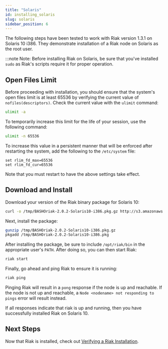 ```yaml
---
title: "Solaris"
id: installing_solaris
slug: solaris
sidebar_position: 6
---
```


[install verify]: ../../setup/installing/verify.md

The following steps have been tested to work with Riak version 1.3.1 on Solaris 10 i386. They demonstrate installation of a Riak node on Solaris as the root user.

:::note Note: Before installing Riak on Solaris, be sure that you've installed `sudo` as Riak's scripts require it for proper operation.

## Open Files Limit

Before proceeding with installation, you should ensure that the system's open files limit is at least 65536 by verifying the current value of `nofiles(descriptors)`. Check the current value with the `ulimit` command:

```bash
ulimit -a
```

To temporarily increase this limit for the life of your session, use the following command:

```bash
ulimit -n 65536
```

To increase this value in a persistent manner that will be enforced after restarting the system, add the following to the `/etc/system` file:

    set rlim_fd_max=65536
    set rlim_fd_cur=65536

Note that you must restart to have the above settings take effect.

## Download and Install

Download your version of the Riak binary package for Solaris 10:

```bash
curl -o /tmp/BASHOriak-2.0.2-Solaris10-i386.pkg.gz http://s3.amazonaws.com/downloads.basho.com/riak/2.2/2.0.2/solaris/10/BASHOriak-2.0.2-Solaris10-x86_64.pkg.gz
```

Next, install the package:

```bash
gunzip /tmp/BASHOriak-2.0.2-Solaris10-i386.pkg.gz
pkgadd /tmp/BASHOriak-2.0.2-Solaris10-i386.pkg
```

After installing the package, be sure to include `/opt/riak/bin` in the
appropriate user's `PATH`. After doing so, you can then start Riak:

```bash
riak start
```

Finally, go ahead and ping Riak to ensure it is running:

```bash
riak ping
```

Pinging Riak will result in a `pong` response if the node is up and reachable. If the node is not up and reachable, a `Node <nodename> not responding to pings` error will result instead.

If all responses indicate that riak is up and running, then you have successfully installed Riak on Solaris 10.

## Next Steps

Now that Riak is installed, check out [Verifying a Riak Installation][install verify].
